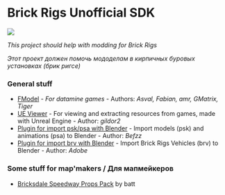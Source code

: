 # Brick Rigs Unofficial SDK

[![](https://img.shields.io/discord/965288530576285736?color=blue&label=Mod%27makers%20club&logo=Discord&logoColor=white)](https://discord.gg/88e6YB6hY9)

*This project should help with modding for Brick Rigs*

*Этот проект должен помочь мододелам в кирпичных буровых установках (брик ригсе)*

### General stuff
 - [FModel](https://fmodel.app/) - *For datamine games* - Authors: *Asval, Fabian, amr, GMatrix, Tiger*
 - [UE Viewer](https://www.gildor.org/downloads) - For viewing and extracting resources from games, made with Unreal Engine -  Author: *gildor2*
 - [Plugin for import psk/psa with Blender](https://github.com/Befzz/blender3d_import_psk_psa) - Import models (psk) and animations (psa) to Blender - Author: *Befzz*
 - [Plugin for import brv with Blender](https://cdn.discordapp.com/attachments/751767065970475093/934896472162439178/BrvImporter_Adobe_1.0.1.zip) - Import Brick Rigs Vehicles (brv) to Blender - Author: *Adobe*
 
### Some stuff for map'makers / Для мапмейкеров
 - [Bricksdale Speedway Props Pack](https://sites.google.com/view/bricksdale-speedway/props) by batt
